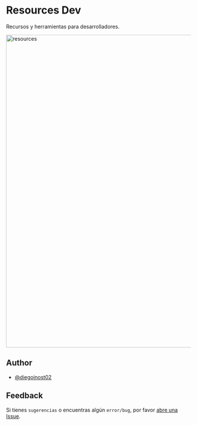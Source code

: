 # Resources Dev

Recursos y herramientas para desarrolladores.

<img width="850" alt="resources" src="https://github.com/user-attachments/assets/858eff9b-9d22-4d22-a62b-30643367d461">


## Author

- [@diegoinost02](https://github.com/diegoinost02)


## Feedback

Si tienes `sugerencias` o encuentras algún `error/bug`, por favor [abre una Issue](https://github.com/diegoinost02/resources/issues).
